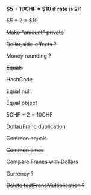 
**$5 + 10CHF = $10 if rate is 2:1**

~~$5 * 2 = $10~~

~~Make "amount" private~~

~~Dollar side-effects ?~~

Money rounding ?

~~Equals~~

HashCode

Equal null

Equal object

~~5CHF * 2 = 10CHF~~

Dollar/Franc duplication

~~Common equals~~

~~Common times~~

~~Compare Francs with Dollars~~

~~Currency~~ ?

~~Delete testFrancMultiplication ?~~